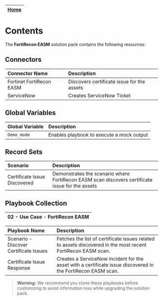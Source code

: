 | [Home](../README.md) |
|----------------------|
# Contents

The **FortiRecon EASM** solution pack contains the following resources:

## Connectors

| Connector Name | Description |
| :-             | :-          |
| Fortinet FortiRecon EASM | Discovers certificate issue for the assets |
| ServiceNow | Creates ServiceNow Ticket |

## Global Variables

| Global Variable | Description                               |
|:----------------|:------------------------------------------|
| `Demo_mode`     | Enables playbook to execute a mock output |

## Record Sets
| Scenario          | Description |
| :-                | :-          |
| Certificate Issue Discovered | Demonstrates the scenario where FortiRecon EASM scan discovers certificate issue for the assets |

## Playbook Collection

| 02 - Use Case - FortiRecon EASM                                          |
|:-------------------------------------------------------------------------|


| Playbook Name                             | Description                                                                                                  |
|:------------------------------------------|:-------------------------------------------------------------------------------------------------------------|
| Scenario - Discover Certificate Issues    | Fetches the list of certificate issues related to assets discovered in the most recent FortiRecon EASM scan. |
| Certificate Issue Response                | Creates a ServiceNow incident for the asset with a certificate issue discovered in the FortiRecon EASM scan. |


>**Warning:** We recommend you clone these playbooks before customizing to avoid information loss while upgrading the solution pack.

